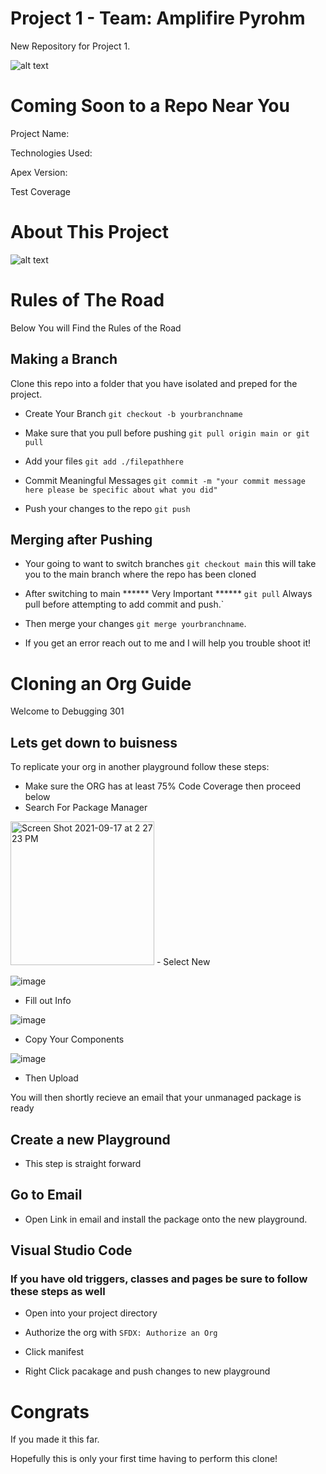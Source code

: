 # Project 1 - Team: Amplifire Pyrohm

New Repository for Project 1. 

![alt text](https://media.giphy.com/media/2qRdYsZ3QySKDN5PiE/giphy.gif)

# Coming Soon to a Repo Near You

Project Name: 

Technologies Used: 

Apex Version: 

Test Coverage

# About This Project

![alt text](https://media.giphy.com/media/3o72FkiKGMGauydfyg/giphy.gif)


# Rules of The Road

Below You will Find the Rules of the Road

## Making a Branch


Clone this repo into a folder that you have isolated and preped for the project.

- Create Your Branch ```git checkout -b yourbranchname```

- Make sure that you pull before pushing ```git pull origin main or git pull``` 

- Add your files ```git add ./filepathhere``` 

- Commit Meaningful Messages ```git commit -m "your commit message here please be specific about what you did"``` 

- Push your changes to the repo ```git push``` 

## Merging after Pushing

- Your going to want to switch branches ```git checkout main``` this will take you to the main branch where the repo has been cloned 
- After switching to main ****** Very Important ****** ```git pull``` Always pull before attempting to add commit and push.` 

- Then merge your changes ```git merge yourbranchname```.

- If you get an error reach out to me and I will help you trouble shoot it!

# Cloning an Org Guide

Welcome to Debugging 301 

## Lets get down to buisness

To replicate your org in another playground follow these steps:

- Make sure the ORG has at least 75% Code Coverage then proceed below 
- Search For Package Manager
<img width="230" alt="Screen Shot 2021-09-17 at 2 27 23 PM" src="https://user-images.githubusercontent.com/61764500/133836595-ae6cba93-3e0c-4257-967f-9ceff12423c3.png">
- Select New

![image](https://user-images.githubusercontent.com/61764500/133837071-165dcb46-60a7-4305-97b8-5d6350b4c17b.png)

- Fill out Info 

![image](https://user-images.githubusercontent.com/61764500/133837141-6a0a966a-043c-4e3e-a672-c654f6f9911a.png)

- Copy Your Components

![image](https://user-images.githubusercontent.com/61764500/133837270-b70063d1-102d-46a5-a401-02702e60cac0.png)

- Then Upload

You will then shortly recieve an email that your unmanaged package is ready

## Create a new Playground

- This step is straight forward

## Go to Email 

- Open Link in email and install the package onto the new playground.

## Visual Studio Code 

### If you have old triggers, classes and pages be sure to follow these steps as well

- Open into your project directory

- Authorize the org with `SFDX: Authorize an Org`

- Click manifest

- Right Click pacakage and push changes to new playground

# Congrats 

If you made it this far.

Hopefully this is only your first time having to perform this clone! 




 


